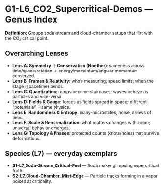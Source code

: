 # G1-L6_CO2_Supercritical-Demos — Genus Index
**Definition:** Groups soda-stream and cloud-chamber setups that flirt with the CO₂ critical point.

## Overarching Lenses

- **Lens A: Symmetry -> Conservation (Noether)**: sameness across time/space/rotation → energy/momentum/angular momentum conserved.
- **Lens B: Frames & Relativity**: who’s measuring; speed limits; when the stage (spacetime) bends.
- **Lens C: Quantization**: ramps become staircases; waves behave as particles and vice-versa.
- **Lens D: Fields & Gauge**: forces as fields spread in space; different “potentials” = same physics.
- **Lens E: Randomness & Entropy**: many-microstates, noise, arrows of time.
- **Lens F: Scale & Renormalization**: what matters changes with zoom; universal behavior emerges.
- **Lens G: Topology & Phases**: protected counts (knots/holes) that survive deformations.

## Species (L7) — everyday exemplars
- **S1-L7_Soda-Stream_Critical-Feel** — Soda maker glimpsing supercritical froth.
- **S2-L7_Cloud-Chamber_Mist-Edge** — Particle tracks forming in a vapor poised at criticality.
